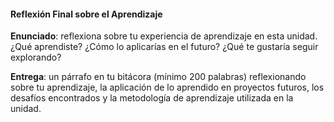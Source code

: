 #### Reflexión Final sobre el Aprendizaje

**Enunciado**: reflexiona sobre tu experiencia de aprendizaje en esta unidad. ¿Qué aprendiste? ¿Cómo lo aplicarías en el futuro? ¿Qué te gustaría seguir explorando?

**Entrega**: un párrafo en tu bitácora (mínimo 200 palabras) reflexionando sobre tu aprendizaje, la aplicación de lo aprendido en proyectos futuros, los desafíos encontrados y la metodología de aprendizaje utilizada en la unidad.